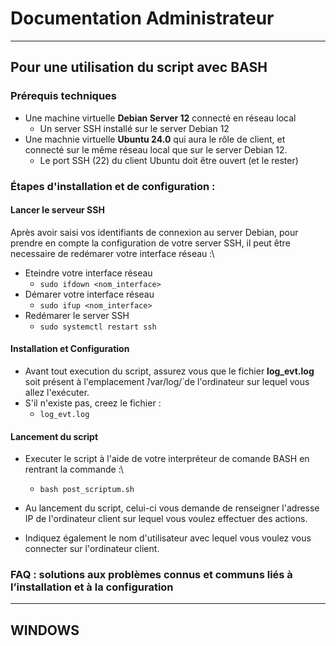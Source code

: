 # Documentation Administrateur

_______________________________________________

## Pour une utilisation du script avec BASH

### Prérequis techniques

- Une machine virtuelle __Debian Server 12__ connecté en réseau local
  - Un server SSH installé sur le server Debian 12
- Une machnie virtuelle __Ubuntu 24.0__ qui aura le rôle de client, et connecté sur le même réseau local que sur le server Debian 12.
  - Le port SSH (22) du client Ubuntu doit être ouvert (et le rester)    

### Étapes d'installation et de configuration :

#### Lancer le serveur SSH

Après avoir saisi vos identifiants de connexion au server Debian, pour prendre en compte la configuration de votre server SSH, il peut être necessaire de redémarer votre interface réseau :\
- Eteindre votre interface réseau
  - `sudo ifdown <nom_interface>`
- Démarer votre interface réseau
  - `sudo ifup <nom_interface>`
- Redémarer le server SSH
  - `sudo systemctl restart ssh`

#### Installation et Configuration
- Avant tout execution du script, assurez vous que le fichier __log_evt.log__ soit présent à l'emplacement ̀/var/log/̀ de l'ordinateur sur lequel vous allez l'exécuter.
- S'il n'existe pas, creez le fichier :
  - `log_evt.log`

#### Lancement du script

- Executer le script à l'aide de votre interpréteur de comande BASH en rentrant la commande :\
  - `bash post_scriptum.sh`

- Au lancement du script, celui-ci vous demande de renseigner l'adresse IP de l'ordinateur client sur lequel vous voulez effectuer des actions.
- Indiquez également le nom d'utilisateur avec lequel vous voulez vous connecter sur l'ordinateur client.

### FAQ : solutions aux problèmes connus et communs liés à l’installation et à la configuration

_________________________________________________

## WINDOWS
